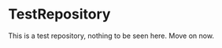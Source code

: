 TestRepository
==============

This is a test repository, nothing to be seen here. Move on now.  
 
 
   
   
   
       
                    
             
                
                
           
        
        
        
     
     
    
  
  
 
 
 
